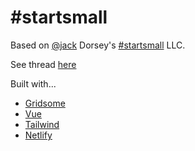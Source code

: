 # \#startsmall

Based on [@jack](https://twitter.com/jack) Dorsey's [#startsmall](https://docs.google.com/spreadsheets/d/1-eGxq2mMoEGwgSpNVL5j2sa6ToojZUZ-Zun8h2oBAR4/edit#gid=17278742) LLC.

See thread [here](https://twitter.com/jack/status/1247616214769086465)

Built with...

- [Gridsome](https://gridsome.org)
- [Vue](https://vuejs.org)
- [Tailwind](https://tailwindcss.com)
- [Netlify](https://netlify.com)
